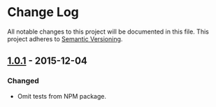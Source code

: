 # Change Log

All notable changes to this project will be documented in this file.
This project adheres to [Semantic Versioning](http://semver.org/).

## [1.0.1] - 2015-12-04

### Changed

- Omit tests from NPM package.

[1.0.1]: https://github.com/resin-io/resin-cli-auth/compare/v1.0.0...v1.0.1
